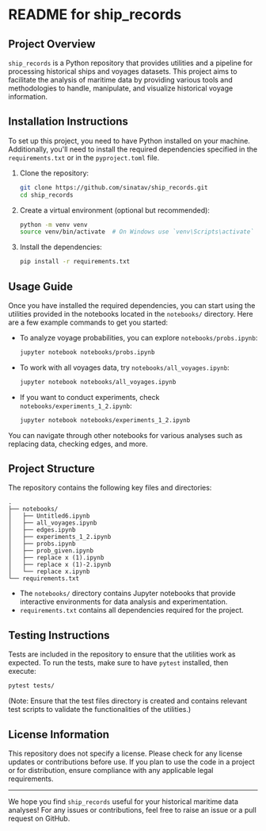 # README for ship_records

## Project Overview
`ship_records` is a Python repository that provides utilities and a pipeline for processing historical ships and voyages datasets. This project aims to facilitate the analysis of maritime data by providing various tools and methodologies to handle, manipulate, and visualize historical voyage information.

## Installation Instructions
To set up this project, you need to have Python installed on your machine. Additionally, you'll need to install the required dependencies specified in the `requirements.txt` or in the `pyproject.toml` file.

1. Clone the repository:
   ```bash
   git clone https://github.com/sinatav/ship_records.git
   cd ship_records
   ```

2. Create a virtual environment (optional but recommended):
   ```bash
   python -m venv venv
   source venv/bin/activate  # On Windows use `venv\Scripts\activate`
   ```

3. Install the dependencies:
   ```bash
   pip install -r requirements.txt
   ```

## Usage Guide
Once you have installed the required dependencies, you can start using the utilities provided in the notebooks located in the `notebooks/` directory. Here are a few example commands to get you started:

- To analyze voyage probabilities, you can explore `notebooks/probs.ipynb`:
  ```bash
  jupyter notebook notebooks/probs.ipynb
  ```

- To work with all voyages data, try `notebooks/all_voyages.ipynb`:
  ```bash
  jupyter notebook notebooks/all_voyages.ipynb
  ```

- If you want to conduct experiments, check `notebooks/experiments_1_2.ipynb`:
  ```bash
  jupyter notebook notebooks/experiments_1_2.ipynb
  ```

You can navigate through other notebooks for various analyses such as replacing data, checking edges, and more.

## Project Structure
The repository contains the following key files and directories:

```
.
├── notebooks/
│   ├── Untitled6.ipynb
│   ├── all_voyages.ipynb
│   ├── edges.ipynb
│   ├── experiments_1_2.ipynb
│   ├── probs.ipynb
│   ├── prob_given.ipynb
│   ├── replace x (1).ipynb
│   ├── replace x (1)-2.ipynb
│   └── replace x.ipynb
└── requirements.txt
```

* The `notebooks/` directory contains Jupyter notebooks that provide interactive environments for data analysis and experimentation.
* `requirements.txt` contains all dependencies required for the project.

## Testing Instructions
Tests are included in the repository to ensure that the utilities work as expected. To run the tests, make sure to have `pytest` installed, then execute:

```bash
pytest tests/
```

(Note: Ensure that the test files directory is created and contains relevant test scripts to validate the functionalities of the utilities.)

## License Information
This repository does not specify a license. Please check for any license updates or contributions before use. If you plan to use the code in a project or for distribution, ensure compliance with any applicable legal requirements.

---

We hope you find `ship_records` useful for your historical maritime data analyses! For any issues or contributions, feel free to raise an issue or a pull request on GitHub.
